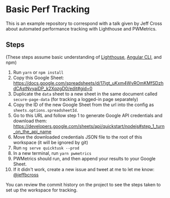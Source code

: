 # Basic Perf Tracking

This is an example repository to correspond with a talk given by Jeff Cross about automated performance tracking with Lighthouse and PWMetrics.

## Steps

(These steps assume basic understanding of [Lighthouse](https://developers.google.com/web/tools/lighthouse/), [Angular CLI](https://angular.io/cli), and npm)

1. Run `yarn` or `npm install`
2. Copy this Google Sheet: https://docs.google.com/spreadsheets/d/17jgt_uKxm4WvROmKMfSDzhdCAstNvyaiDP_k2XqzgD0/edit#gid=0
3. Duplicate the `data` sheet to a new sheet in the same document called `secure-page-data` (for tracking a logged-in page separately)
4. Copy the ID of the new Google Sheet from the url into the config as `sheets.options.spreadsheetId`.
5. Go to this URL and follow step 1 to generate Google API credentials and download them: https://developers.google.com/sheets/api/quickstart/nodejs#step_1_turn_on_the_api_name
6. Move the downloaded credentials JSON file to the root of this workspace (it will be ignored by git)
7. Run `ng serve quicktusk --prod`
8. In a new terminal, run `yarn pwmetrics`
9. PWMetrics should run, and then append your results to your Google Sheet.
10. If it didn't work, create a new issue and tweet at me to let me know: [@jeffbcross](https://twitter.com/jeffbcross)

You can review the commit history on the project to see the steps taken to set up the workspace for tracking.
